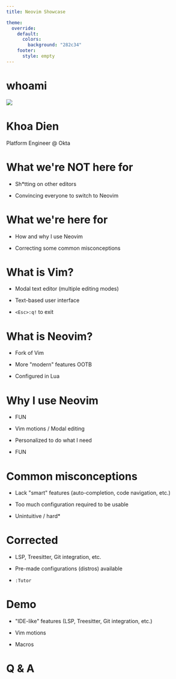 ```yaml
---
title: Neovim Showcase

theme:
  override:
    default:
      colors:
        background: "282c34"
    footer:
      style: empty
---
```


whoami
===
<!-- column_layout: [1, 1] -->
<!-- column: 0 -->
![](/home/khoa/gdrive/Pictures/Headshots/me.jpg)
<!-- column: 1 -->
# Khoa Dien
Platform Engineer @ Okta
<!-- reset_layout -->

<!-- end_slide -->

What we're NOT here for
===
<!-- pause -->
* Sh*tting on other editors
<!-- new_line -->
<!-- pause -->
* Convincing everyone to switch to Neovim

<!-- end_slide -->

What we're here for
===
<!-- pause -->
* How and why I use Neovim
<!-- new_line -->
<!-- pause -->
* Correcting some common misconceptions

<!-- end_slide -->

What is Vim?
===
<!-- pause -->
* Modal text editor (multiple editing modes)
<!-- new_line -->
<!-- pause -->
* Text-based user interface
<!-- new_line -->
<!-- pause -->
* `<Esc>:q!` to exit

<!-- end_slide -->

What is Neovim?
===
<!-- pause -->
* Fork of Vim
<!-- new_line -->
<!-- pause -->
* More "modern" features OOTB
<!-- new_line -->
<!-- pause -->
* Configured in Lua

<!-- end_slide -->

Why I use Neovim
===
<!-- pause -->
* FUN
<!-- new_line -->
<!-- pause -->
* Vim motions / Modal editing
<!-- new_line -->
<!-- pause -->
* Personalized to do what I need
<!-- new_line -->
<!-- pause -->
* FUN

<!-- end_slide -->

Common misconceptions
===
<!-- pause -->
* Lack "smart" features (auto-completion, code navigation, etc.)
<!-- new_line -->
<!-- pause -->
* Too much configuration required to be usable
<!-- new_line -->
<!-- pause -->
* Unintuitive / hard*

<!-- end_slide -->

Corrected
===
<!-- pause -->
* LSP, Treesitter, Git integration, etc.
<!-- new_line -->
<!-- pause -->
* Pre-made configurations (distros) available
<!-- new_line -->
<!-- pause -->
* `:Tutor`

<!-- end_slide -->

Demo
===
<!-- pause -->
* "IDE-like" features (LSP, Treesitter, Git integration, etc.)
<!-- new_line -->
<!-- pause -->
* Vim motions
<!-- new_line -->
<!-- pause -->
* Macros

<!-- end_slide -->

Q & A
===
